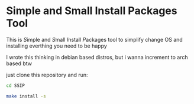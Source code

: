 # Simple and Small Install Packages Tool

This is *S*imple and *S*mall *I*nstall *P*ackages tool to simplify change OS and installing everthing you need to be happy

I wrote this thinking in debian based distros, but i wanna increment to arch based btw

just clone this repository and run:
```bash                                                                                           
cd SSIP
```                                                                                               
```bash                                                                                           
make install -s
```                                                                                               

